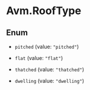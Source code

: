 # Avm.RoofType

## Enum


* `pitched` (value: `"pitched"`)

* `flat` (value: `"flat"`)

* `thatched` (value: `"thatched"`)

* `dwelling` (value: `"dwelling"`)


